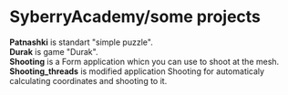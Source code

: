 # SyberryAcademy/some projects
**Patnashki** is standart "simple puzzle".  
**Durak** is game "Durak".  
**Shooting** is a Form application whicn you can use to shoot at the mesh.  
**Shooting_threads** is modified application Shooting for automaticaly calculating coordinates and shooting to it.  


